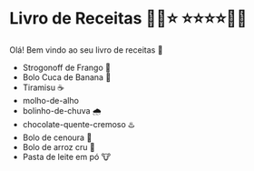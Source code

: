 # Livro de Receitas :man_cook::star: :star::star::star::star::woman_cook:



Olá! Bem vindo ao seu livro de receitas :wave:


- Strogonoff de Frango 🐔
- Bolo Cuca de Banana 🍌
- Tiramisu ☕
- molho-de-alho
- bolinho-de-chuva 🌧️
- chocolate-quente-cremoso ♨️
- Bolo de cenoura :carrot:
- Bolo de arroz cru :rice:
- Pasta de leite em pó :cow:
